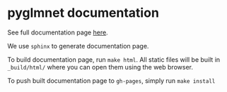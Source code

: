 # pyglmnet documentation

See full documentation page [here](http://pavanramkumar.github.io/pyglmnet/).

We use `sphinx` to generate documentation page.

To build documentation page, run `make html`. All static files will be built in
`_build/html/` where you can open them using the web browser.

To push built documentation page to `gh-pages`, simply run `make install`
